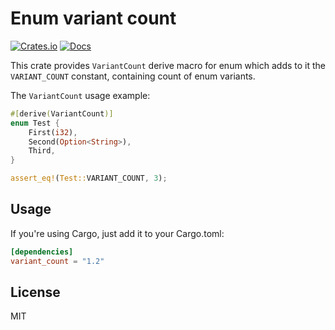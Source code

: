 # Enum variant count

[![Crates.io](https://img.shields.io/crates/v/variant_count.svg)](https://crates.io/crates/variant_count)
[![Docs](https://docs.rs/variant_count/badge.svg)](https://docs.rs/variant_count)

This crate provides `VariantCount` derive macro for enum which adds to it the `VARIANT_COUNT` constant, containing count of enum variants.

The `VariantCount` usage example:

```rust
#[derive(VariantCount)]
enum Test {
    First(i32),
    Second(Option<String>),
    Third,
}

assert_eq!(Test::VARIANT_COUNT, 3);
```

## Usage

If you're using Cargo, just add it to your Cargo.toml:

```toml
[dependencies]
variant_count = "1.2"
```

## License

MIT